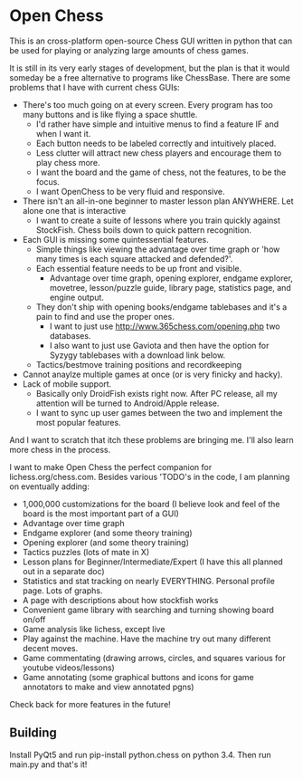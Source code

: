 # Open Chess
This is an cross-platform open-source Chess GUI written in python that can be used for playing or analyzing large amounts of chess games.

It is still in its very early stages of development, but the plan is that it would someday be a free alternative to programs like ChessBase.
There are some problems that I have with current chess GUIs:
- There's too much going on at every screen. Every program has too many buttons and is like flying a space shuttle.
    - I'd rather have simple and intuitive menus to find a feature IF and when I want it.
    - Each button needs to be labeled correctly and intuitively placed.
    - Less clutter will attract new chess players and encourage them to play chess more.
    - I want the board and the game of chess, not the features, to be the focus.
    - I want OpenChess to be very fluid and responsive.
- There isn't an all-in-one beginner to master lesson plan ANYWHERE. Let alone one that is interactive
    - I want to create a suite of lessons where you train quickly against StockFish. Chess boils down to quick pattern recognition.
- Each GUI is missing some quintessential features.
    - Simple things like viewing the advantage over time graph or 'how many times is each square attacked and defended?'.
    - Each essential feature needs to be up front and visible.
        - Advantage over time graph, opening explorer, endgame explorer, movetree, lesson/puzzle guide, library page, statistics page, and engine output.
    - They don't ship with opening books/endgame tablebases and it's a pain to find and use the proper ones.
        - I want to just use http://www.365chess.com/opening.php two databases.
        - I also want to just use Gaviota and then have the option for Syzygy tablebases with a download link below.
    - Tactics/bestmove training positions and recordkeeping
- Cannot anaylze multiple games at once (or is very finicky and hacky).
- Lack of mobile support.
    - Basically only DroidFish exists right now. After PC release, all my attention will be turned to Android/Apple release.
    - I want to sync up user games between the two and implement the most popular features.

And I want to scratch that itch these problems are bringing me. I'll also learn more chess in the process.

I want to make Open Chess the perfect companion for lichess.org/chess.com.
Besides various 'TODO's in the code, I am planning on eventually adding:
- 1,000,000 customizations for the board (I believe look and feel of the board is the most important part of a GUI)
- Advantage over time graph
- Endgame explorer (and some theory training)
- Opening explorer (and some theory training)
- Tactics puzzles (lots of mate in X)
- Lesson plans for Beginner/Intermediate/Expert (I have this all planned out in a separate doc)
- Statistics and stat tracking on nearly EVERYTHING. Personal profile page. Lots of graphs.
- A page with descriptions about how stockfish works
- Convenient game library with searching and turning showing board on/off
- Game analysis like lichess, except live
- Play against the machine. Have the machine try out many different decent moves.
- Game commentating (drawing arrows, circles, and squares various for youtube videos/lessons)
- Game annotating (some graphical buttons and icons for game annotators to make and view annotated pgns)


Check back for more features in the future!


## Building
Install PyQt5 and run pip-install python.chess on python 3.4. Then run main.py and that's it!